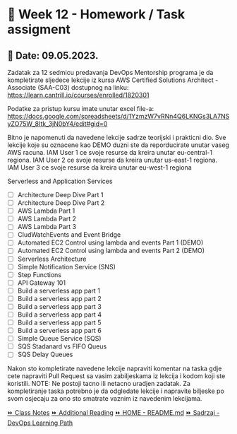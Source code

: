 # 📝 Week 12 - Homework / Task assigment
## 📅 Date: 09.05.2023.

Zadatak za 12 sedmicu predavanja DevOps Mentorship programa je da kompletirate sljedece lekcije iz kursa AWS Certified Solutions Architect - Associate (SAA-C03) dostupnog na linku:
https://learn.cantrill.io/courses/enrolled/1820301

Podatke za pristup kursu imate unutar excel file-a:
https://docs.google.com/spreadsheets/d/1YzmzW7vRNn4Q6LKNGs3LA7NSyZO75W_8Itk_3jN0bY4/edit#gid=0

Bitno je napomenuti da navedene lekcije sadrze teorijski i prakticni dio. Sve lekcije koje su oznacene kao DEMO duzni ste da reporducirate unutar vaseg AWS racuna.
IAM User 1 ce svoje resurse da kreira unutar eu-central-1 regiona.
IAM User 2 ce svoje resurse da kreira unutar us-east-1 regiona.
IAM User 3 ce svoje resurse da kreira unutar eu-west-1 regiona

Serverless and Application Services

 - [ ] Architecture Deep Dive Part 1
 - [ ] Architecture Deep Dive Part 2
 - [ ] AWS Lambda Part 1
 - [ ] AWS Lambda Part 2
 - [ ] AWS Lambda Part 3
 - [ ] CludWatchEvents and Event Bridge
 - [ ] Automated EC2 Control using lambda and events Part 1 (DEMO)
 - [ ] Automated EC2 Control using lambda and events Part 2 (DEMO)
 - [ ] Serverless Architecture
 - [ ] Simple Notification Service (SNS)
 - [ ] Step Functions
 - [ ] API Gateway 101
 - [ ] Build a serverless app part 1
 - [ ] Build a serverless app part 2
 - [ ] Build a serverless app part 3
 - [ ] Build a serverless app part 4
 - [ ] Build a serverless app part 5
 - [ ] Build a serverless app part 6
 - [ ] Simple Queue Service (SQS)
 - [ ] SQS Stadanard vs FIFO Queus
 - [ ] SQS Delay Queues
 
Nakon sto kompletirate navedene lekcije napraviti komentar na taska gdje cete napraviti Pull Request sa vasim zabiljeskama iz lekcija i kodom koji ste koristili.
NOTE: Ne postoji tacno ili netacno uradjen zadatak. Za kompletiranje taska potrebno je da odgledate lekcije i napravite biljeske po svom osjecaju za ono sto smatrate vaznim iz navedenim lekcijama.

[:fast_forward: Class Notes](/devops-mentorship-program/05-may/week-12-090523/00-class-notes.md)
[:fast_forward: Additional Reading](/devops-mentorship-program/05-may/week-12-090523/02-additional-reading.md)
[:fast_forward: HOME - README.md](../../../README.md)
[:fast_forward: Sadrzaj - DevOps Learning Path](../../../table-of-contents.md)
